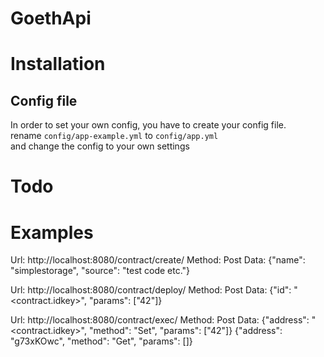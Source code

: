 <h1>GoethApi</h1>

<h1>Installation</h1>

<h2>Config file</h2>
In order to set your own config, you have to create your config file.<br />
rename <code>config/app-example.yml</code> to <code>config/app.yml</code><br /> and change the config to your own settings<br />



<h1>Todo</h1>





<h1>Examples</h1>

Url: http://localhost:8080/contract/create/
Method: Post
Data: {"name": "simplestorage", "source": "test code etc."}

Url: http://localhost:8080/contract/deploy/
Method: Post
Data: {"id": "<contract.idkey>", "params": ["42"]}

Url: http://localhost:8080/contract/exec/
Method: Post
Data: {"address": "<contract.idkey>", "method": "Set", "params": ["42"]}
{"address": "g73xKOwc", "method": "Get", "params": []}
